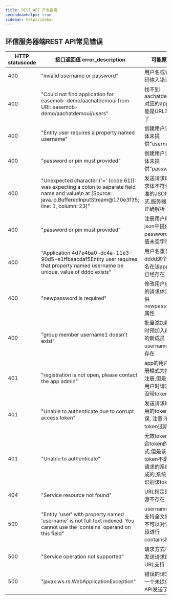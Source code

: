 ```yaml
---
title: REST API 开发指南
secondnavhelps: true
sidebar: helpssidebar
---
```


## 环信服务器端REST API常见错误


| HTTP statuscode  |   接口返回值 error_description   |   可能原因 |
|--------------|----------------|--------------------------|
| 400      | "invalid username or password" | 用户名或者密码输入错误|
| 400       | "Could not find application for easemob-demo/aachatdemoui from URI: easemob-demo/aachatdemoui/users" | 找不到aachatdemoui对应的app, 可能是URL写错了 |
| 400       | "Entity user requires a property named username" |  创建用户请求体未提供"username" |
| 400       | "password or pin must provided" | 创建用户请求体未提供"password" |
| 400       | "Unexpected character ('=' (code 61)): was expecting a colon to separate field name and value\n at [Source: java.io.BufferedInputStream@170e3f35; line: 1, column: 23]" | 发送请求时请求体不符合标准的JSON格式,服务器无法正确解析 |
| 400       | "password or pin must provided" | 注册用户时json中提供了password但是值未空字符 |
| 400       | "Application 4d7e4ba0-dc4a-11e3-90d5-e1ffbaacdaf5Entity user requires that property named username be unique, value of dddd exists" |  用户名重复, dddd这个用户名在该app下已经存在 |
| 400       | "newpassword is required" |  修改用户密码的请求体没提供newpassword属性 |
| 400       | "group member username1 doesn't exist" |  批量添加群组时预加入群组的新成员username不存在 |
| 401       | "registration is not open, please contact the app admin" |  app的用户注册模式为授权注册,但是注册用户时请求头没带token |
| 401       | "Unable to authenticate due to corrupt access token" | 发送请求时使用的token错误, 注意:不是token过期 |
| 401       | "Unable to authenticate" | 无效token, 符合token的格式,但是该token不是接受请求的系统生成的,系统无法识别该token  |
| 404       | "Service resource not found" | URL指定的资源不存在 |
| 500       | "Entity 'user' with property named 'username' is not full text indexed.  You cannot use the 'contains' operand on this field" | username不支持全文索引,不可以对该字段进行contains操作 |
 | 500      | "Service operation not supported" | 请求方式不被发送请求的URL支持 | 
 | 500      |  "javax.ws.rs.WebApplicationException"  |  错误的请求, 给一个未提供的API发送了请求  | 

